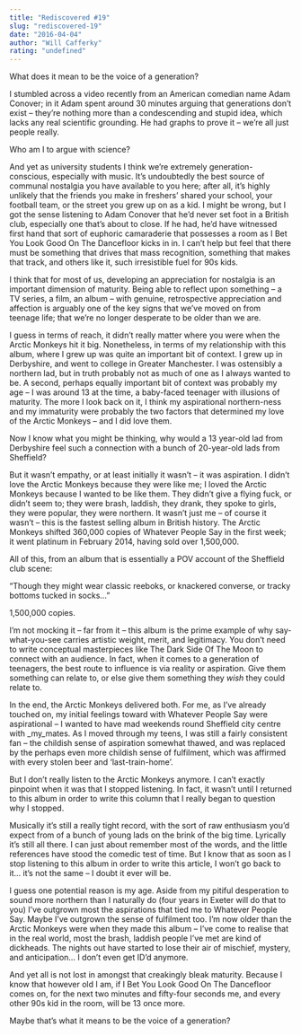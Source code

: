 ```yaml
---
title: "Rediscovered #19"
slug: "rediscovered-19"
date: "2016-04-04"
author: "Will Cafferky"
rating: "undefined"
---
```


What does it mean to be the voice of a generation?

I stumbled across a video recently from an American comedian name Adam Conover; in it Adam spent around 30 minutes arguing that generations don’t exist – they’re nothing more than a condescending and stupid idea, which lacks any real scientific grounding. He had graphs to prove it – we’re all just people really.

Who am I to argue with science?

And yet as university students I think we’re extremely generation-conscious, especially with music. It’s undoubtedly the best source of communal nostalgia you have available to you here; after all, it’s highly unlikely that the friends you make in freshers’ shared your school, your football team, or the street you grew up on as a kid. I might be wrong, but I got the sense listening to Adam Conover that he’d never set foot in a British club, especially one that’s about to close. If he had, he’d have witnessed first hand that sort of euphoric camaraderie that possesses a room as I Bet You Look Good On The Dancefloor kicks in in. I can’t help but feel that there must be something that drives that mass recognition, something that makes that track, and others like it, such irresistible fuel for 90s kids.

I think that for most of us, developing an appreciation for nostalgia is an important dimension of maturity. Being able to reflect upon something – a TV series, a film, an album – with genuine, retrospective appreciation and affection is arguably one of the key signs that we’ve moved on from teenage life; that we’re no longer desperate to be older than we are.

I guess in terms of reach, it didn’t really matter where you were when the Arctic Monkeys hit it big. Nonetheless, in terms of my relationship with this album, where I grew up was quite an important bit of context. I grew up in Derbyshire, and went to college in Greater Manchester. I was ostensibly a northern lad, but in truth probably not as much of one as I always wanted to be. A second, perhaps equally important bit of context was probably my age – I was around 13 at the time, a baby-faced teenager with illusions of maturity. The more I look back on it, I think my aspirational northern-ness and my immaturity were probably the two factors that determined my love of the Arctic Monkeys – and I did love them.

Now I know what you might be thinking, why would a 13 year-old lad from Derbyshire feel such a connection with a bunch of 20-year-old lads from Sheffield?

But it wasn’t empathy, or at least initially it wasn’t – it was aspiration. I didn’t love the Arctic Monkeys because they were like me; I loved the Arctic Monkeys because I wanted to be like them. They didn’t give a flying fuck, or didn’t seem to; they were brash, laddish, they drank, they spoke to girls, they were popular, they were northern. It wasn’t just me – of course it wasn’t – this is the fastest selling album in British history. The Arctic Monkeys shifted 360,000 copies of Whatever People Say in the first week; it went platinum in February 2014, having sold over 1,500,000.

All of this, from an album that is essentially a POV account of the Sheffield club scene:

“Though they might wear classic reeboks, or knackered converse, or tracky bottoms tucked in socks…”

1,500,000 copies.

I’m not mocking it – far from it – this album is the prime example of why say-what-you-see carries artistic weight, merit, and legitimacy. You don’t need to write conceptual masterpieces like The Dark Side Of The Moon to connect with an audience. In fact, when it comes to a generation of teenagers, the best route to influence is via reality or aspiration. Give them something can relate to, or else give them something they _wish_ they could relate to.

In the end, the Arctic Monkeys delivered both. For me, as I’ve already touched on, my initial feelings toward with Whatever People Say were aspirational – I wanted to have mad weekends round Sheffield city centre with _my_mates. As I moved through my teens, I was still a fairly consistent fan – the childish sense of aspiration somewhat thawed, and was replaced by the perhaps even more childish sense of fulfilment, which was affirmed with every stolen beer and ‘last-train-home’.

But I don’t really listen to the Arctic Monkeys anymore. I can’t exactly pinpoint when it was that I stopped listening. In fact, it wasn’t until I returned to this album in order to write this column that I really began to question why I stopped.

Musically it’s still a really tight record, with the sort of raw enthusiasm you’d expect from of a bunch of young lads on the brink of the big time. Lyrically it’s still all there. I can just about remember most of the words, and the little references have stood the comedic test of time. But I know that as soon as I stop listening to this album in order to write this article, I won’t go back to it… it’s not the same – I doubt it ever will be.

I guess one potential reason is my age. Aside from my pitiful desperation to sound more northern than I naturally do (four years in Exeter will do that to you) I’ve outgrown most the aspirations that tied me to Whatever People Say. Maybe I’ve outgrown the sense of fulfilment too. I’m now older than the Arctic Monkeys were when they made this album – I’ve come to realise that in the real world, most the brash, laddish people I’ve met are kind of dickheads. The nights out have started to lose their air of mischief, mystery, and anticipation… I don’t even get ID’d anymore.

And yet all is not lost in amongst that creakingly bleak maturity. Because I know that however old I am, if I Bet You Look Good On The Dancefloor comes on, for the next two minutes and fifty-four seconds me, and every other 90s kid in the room, will be 13 once more.

Maybe that’s what it means to be the voice of a generation?
